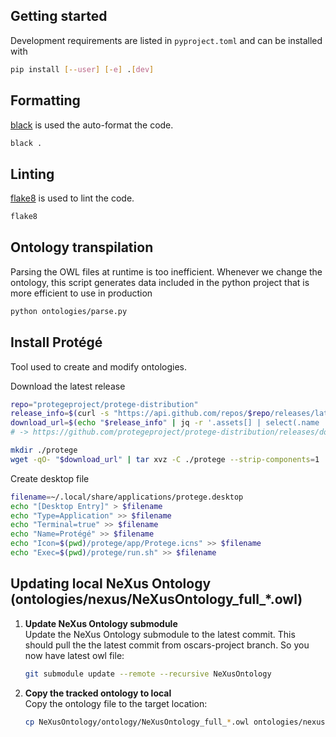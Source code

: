 ## Getting started

Development requirements are listed in `pyproject.toml` and can be installed with

```bash
pip install [--user] [-e] .[dev]
```

## Formatting

[black](https://black.readthedocs.io/en/stable) is used the auto-format the code.

```bash
black .
```

## Linting

[flake8](https://flake8.pycqa.org/en/latest/index.html) is used to lint the code.

```bash
flake8
```

## Ontology transpilation

Parsing the OWL files at runtime is too inefficient. Whenever we change the ontology,
this script generates data included in the python project that is more efficient
to use in production

```bash
python ontologies/parse.py
```

## Install Protégé

Tool used to create and modify ontologies.

Download the latest release

```bash
repo="protegeproject/protege-distribution"
release_info=$(curl -s "https://api.github.com/repos/$repo/releases/latest")
download_url=$(echo "$release_info" | jq -r '.assets[] | select(.name | endswith ("linux.tar.gz")) | .browser_download_url')
# -> https://github.com/protegeproject/protege-distribution/releases/download/protege-5.6.3/Protege-5.6.3-linux.tar.gz

mkdir ./protege
wget -qO- "$download_url" | tar xvz -C ./protege --strip-components=1
```

Create desktop file

```bash
filename=~/.local/share/applications/protege.desktop
echo "[Desktop Entry]" > $filename
echo "Type=Application" >> $filename
echo "Terminal=true" >> $filename
echo "Name=Protégé" >> $filename
echo "Icon=$(pwd)/protege/app/Protege.icns" >> $filename
echo "Exec=$(pwd)/protege/run.sh" >> $filename
```
## Updating local NeXus Ontology (ontologies/nexus/NeXusOntology_full_*.owl)

1. **Update NeXus Ontology submodule**  
   Update the NeXus Ontology submodule to the latest commit. This should pull the the latest commit from oscars-project branch. So you now have latest owl file:
   ```bash
   git submodule update --remote --recursive NeXusOntology
   ```

2. **Copy the tracked ontology to local**  
   Copy the ontology file to the target location:
   ```bash
   cp NeXusOntology/ontology/NeXusOntology_full_*.owl ontologies/nexus/
   ```

